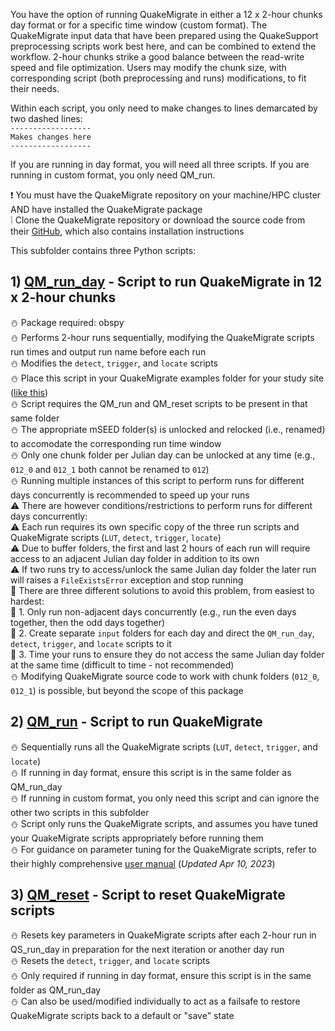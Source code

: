 You have the option of running QuakeMigrate in either a 12 x 2-hour chunks day format or for a specific time window (custom format). The QuakeMigrate input data that have been prepared using the QuakeSupport preprocessing scripts work best here, and can be combined to extend the workflow. 2-hour chunks strike a good balance between the read-write speed and file optimization. Users may modify the chunk size, with corresponding script (both preprocessing and runs) modifications, to fit their needs.

Within each script, you only need to make changes to lines demarcated by two dashed lines:  
`------------------`  
`Makes changes here`  
`------------------`  

If you are running in day format, you will need all three scripts. If you are running in custom format, you only need QM_run.

:heavy_exclamation_mark: You must have the QuakeMigrate repository on your machine/HPC cluster AND have installed the QuakeMigrate package  
:grey_exclamation: Clone the QuakeMigrate repository or download the source code from their [GitHub](https://github.com/QuakeMigrate/QuakeMigrate), which also contains installation instructions

This subfolder contains three Python scripts:
## 1) [QM_run_day](https://github.com/cryoilrj/QuakeSupport/blob/main/runs/QS_QM_run_day.py) - Script to run QuakeMigrate in 12 x 2-hour chunks
:snowman: Package required: obspy  
:snowman: Performs 2-hour runs sequentially, modifying the QuakeMigrate scripts run times and output run name before each run  
:snowman: Modifies the `detect`, `trigger`, and `locate` scripts  
:snowman: Place this script in your QuakeMigrate examples folder for your study site ([like this](https://github.com/QuakeMigrate/QuakeMigrate/tree/master/examples/Icequake_Rutford))  
:snowman: Script requires the QM_run and QM_reset scripts to be present in that same folder  
:snowman: The appropriate mSEED folder(s) is unlocked and relocked (i.e., renamed) to accomodate the corresponding run time window  
:snowman: Only one chunk folder per Julian day can be unlocked at any time (e.g., `012_0` and `012_1` both cannot be renamed to `012`)  
:snowman: Running multiple instances of this script to perform runs for different days concurrently is recommended to speed up your runs  
:warning: There are however conditions/restrictions to perform runs for different days concurrently:  
:warning: Each run requires its own specific copy of the three run scripts and QuakeMigrate scripts (`LUT`, `detect`, `trigger`, `locate`)  
:warning: Due to buffer folders, the first and last 2 hours of each run will require access to an adjacent Julian day folder in addition to its own    
:warning: If two runs try to access/unlock the same Julian day folder the later run will raises a `FileExistsError` exception and stop running  
:green_book: There are three different solutions to avoid this problem, from easiest to hardest:  
:green_book: 1. Only run non-adjacent days concurrently (e.g., run the even days together, then the odd days together)  
:green_book: 2. Create separate `input` folders for each day and direct the `QM_run_day`, `detect`, `trigger`, and `locate` scripts to it  
:green_book: 3. Time your runs to ensure they do not access the same Julian day folder at the same time (difficult to time - not recommended)  
:snowman: Modifying QuakeMigrate source code to work with chunk folders (`012_0`, `012_1`) is possible, but beyond the scope of this package

## 2) [QM_run](https://github.com/cryoilrj/QuakeSupport/blob/main/runs/QS_QM_run.py) - Script to run QuakeMigrate
:snowman: Sequentially runs all the QuakeMigrate scripts (`LUT`, `detect`, `trigger`, and `locate`)  
:snowman: If running in day format, ensure this script is in the same folder as QM_run_day  
:snowman: If running in custom format, you only need this script and can ignore the other two scripts in this subfolder  
:snowman: Script only runs the QuakeMigrate scripts, and assumes you have tuned your QuakeMigrate scripts appropriately before running them  
:snowman: For guidance on parameter tuning for the QuakeMigrate scripts, refer to their highly comprehensive [user manual](https://quakemigrate.readthedocs.io/_/downloads/en/stable/pdf/) (_Updated Apr 10, 2023_)

## 3) [QM_reset](https://github.com/cryoilrj/QuakeSupport/blob/main/runs/QS_QM_reset.py) - Script to reset QuakeMigrate scripts
:snowman: Resets key parameters in QuakeMigrate scripts after each 2-hour run in QS_run_day in preparation for the next iteration or another day run  
:snowman: Resets the `detect`, `trigger`, and `locate` scripts  
:snowman: Only required if running in day format, ensure this script is in the same folder as QM_run_day  
:snowman: Can also be used/modified individually to act as a failsafe to restore QuakeMigrate scripts back to a default or "save" state
